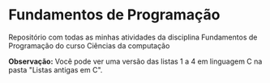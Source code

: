 # Fundamentos de Programação
 Repositório com todas as minhas atividades da disciplina Fundamentos de Programação do curso Ciências da computação

**Observação:**
Você pode ver uma versão das listas 1 a 4 em linguagem C na pasta "Listas antigas em C".
